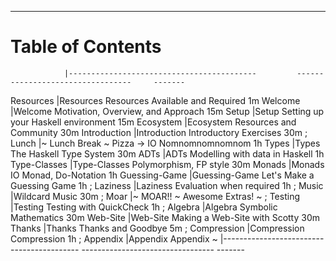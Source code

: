 ----

# Table of Contents

<div id="toc" class="important">

<!-- Note: This is a special file that determines the order of the chapters                  -->
<!--       The lefthand column refers to the filename of the chapter in 'resources/markdown' -->
<!--       This column is removed before the markdown is processed for the table of contents -->
<!--       ';' is a comment                                                                  -->

                |------------------------------------------         ---------------------------------     -------
Resources       |[Resources](#required-resources)                   Resources Available and Required      1m
Welcome         |[Welcome](#welcome)                                Motivation, Overview, and Approach    15m
Setup           |[Setup](#setup)                                    Setting up your Haskell environment   15m
Ecosystem       |[Ecosystem](#ecosystem)                            Resources and Community               30m
Introduction    |[Introduction](#introduction)                      Introductory Exercises                30m
; Lunch         |[~ Lunch Break ~](#lunch-break)                    Pizza -> IO Nomnomnomnomnom           1h
Types           |[Types](#types)                                    The Haskell Type System               30m
ADTs            |[ADTs](#adts-algebraic-data-types)                 Modelling with data in Haskell        1h
Type-Classes    |[Type-Classes](#typeclasses)                       Polymorphism, FP style                30m
Monads          |[Monads](#monads)                                  IO Monad, Do-Notation                 1h
Guessing-Game   |[Guessing-Game](#lets-make-a-guessing-game)        Let's Make a Guessing Game            1h
; Laziness      |[Laziness](#laziness)                              Evaluation when required              1h
; Music         |[Wildcard](#music)                                 Music                                 30m
; Moar          |[~ MOAR!! ~](#moar)                                Awesome Extras!                       ~
; Testing       |[Testing](#testing)                                Testing with QuickCheck               1h
; Algebra       |[Algebra](#symbolic-differentiation)               Symbolic Mathematics                  30m
Web-Site        |[Web-Site](#website)                               Making a Web-Site with Scotty         30m
Thanks          |[Thanks](#thanks)                                  Thanks and Goodbye                    5m
; Compression   |[Compression](#compression)                        Compression                           1h
; Appendix      |[Appendix](#appendix)                              Appendix                              ~
                |------------------------------------------         ---------------------------------     -------

</div>
